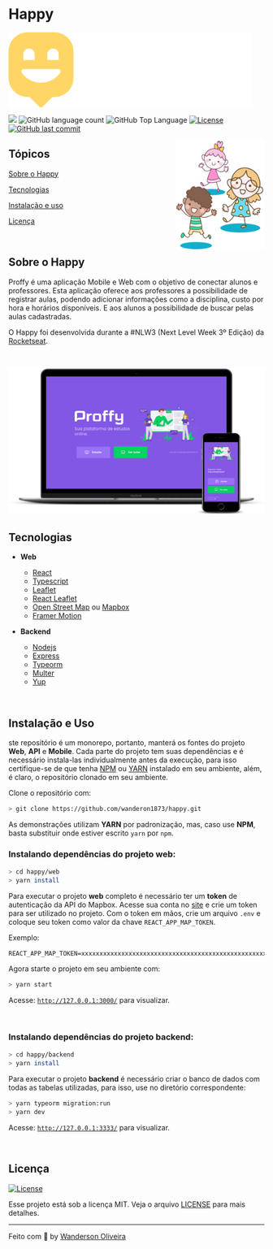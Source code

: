 # Happy

<img align="center" src=".github/logo.svg">

<p>
  <img src="https://img.shields.io/badge/made%20by-Wanderson%20Oliveira-04D361?style=flat-square">
  <img alt="GitHub language count" src="https://img.shields.io/github/languages/count/wanderson1873/happy?color=04D361&style=flat-square">
  <img alt="GitHub Top Language" src="https://img.shields.io/github/languages/top/wanderson1873/happy?color=04D361&style=flat-square">
  <a href="https://opensource.org/licenses/MIT">
    <img alt="License" src="https://img.shields.io/badge/license-MIT-04D361?style=flat-square">
  </a>
  <a href="https://github.com/martins-rafael/happy/commits/master">
    <img alt="GitHub last commit" src="https://img.shields.io/github/last-commit/wanderson1873/happy?color=04D361&style=flat-square">
  </a>
</p>

<img align="right" src="web/src/images/landing.svg?raw=true" width="35%" alt="Happy">

## Tópicos 

[Sobre o Happy](#sobre-o-happy)

[Tecnologias](#tecnologias)

[Instalação e uso](#instalação-e-uso)

[Licença](#licença)

<br>

## Sobre o Happy

Proffy é uma aplicação Mobile e Web com o objetivo de conectar alunos e professores. Esta aplicação oferece aos professores a possibilidade de registrar aulas, podendo adicionar informações como a disciplina, custo por hora e horários disponíveis. E aos alunos a possibilidade de buscar pelas aulas cadastradas.

O Happy foi desenvolvida durante a #NLW3 (Next Level Week 3º Edição) da [Rocketseat](https://rocketseat.com.br/).

<br>

<p align="center">
  <img src=".github/mockup.png" alt="Página inicial">
</p>

## Tecnologias

- **Web**
  - [React](https://reactjs.org/)
  - [Typescript](https://www.typescriptlang.org/)
  - [Leaflet](https://leafletjs.com/)
  - [React Leaflet](https://react-leaflet.js.org/)
  - [Open Street Map](https://www.openstreetmap.org/) ou [Mapbox](https://www.mapbox.com/)
  - [Framer Motion](https://www.framer.com/motion/)

- **Backend**
  - [Nodejs](https://nodejs.org/en/)
  - [Express](https://expressjs.com/) 
  - [Typeorm](https://typeorm.io/)
  - [Multer](https://github.com/expressjs/multer)
  - [Yup](https://github.com/jquense/yup)

<br>

## Instalação e Uso
ste repositório é um monorepo, portanto, manterá os fontes do projeto **Web**, **API** e **Mobile**. Cada parte do projeto tem suas dependências e é necessário instala-las individualmente antes da execução, para isso certifique-se de que tenha [NPM](https://www.npmjs.com/) ou [YARN](https://yarnpkg.com/) instalado em seu ambiente, além, é claro, o repositório clonado em seu ambiente.


Clone o repositório com:

```bash
> git clone https://github.com/wanderon1873/happy.git
```

As demonstrações utilizam **YARN** por padronização, mas, caso use **NPM**, basta substituir onde estiver escrito `yarn` por `npm`.

### Instalando dependências do projeto web:

```bash
> cd happy/web
> yarn install
```

Para executar o projeto **web** completo é necessário ter um **token** de autenticação da API do Mapbox. Acesse sua conta no [site](https://www.mapbox.com/) e crie um token para ser utilizado no projeto. Com o token em mãos, crie um arquivo `.env` e coloque seu token como valor da chave `REACT_APP_MAP_TOKEN`.

Exemplo:

```text
REACT_APP_MAP_TOKEN=xxxxxxxxxxxxxxxxxxxxxxxxxxxxxxxxxxxxxxxxxxxxxxxxxxxx
```

Agora starte o projeto em seu ambiente com:

```bash
> yarn start
```

Acesse: [`http://127.0.0.1:3000/`](http://127.0.0.1:3000/) para visualizar.

<br>

### Instalando dependências do projeto backend:

```bash
> cd happy/backend
> yarn install
```

Para executar o projeto **backend** é necessário criar o banco de dados com todas as tabelas utilizadas, para isso, use no diretório correspondente:

```bash
> yarn typeorm migration:run
> yarn dev
```

Acesse: [`http://127.0.0.1:3333/`](http://127.0.0.1:3333/) para visualizar.


<br>

## Licença
<a href="https://opensource.org/licenses/MIT">
    <img alt="License" src="https://img.shields.io/badge/license-MIT-04D361?style=flat-square">
</a>

<br>

Esse projeto está sob a licença MIT. Veja o arquivo [LICENSE](/LICENSE) para mais detalhes.

---

Feito com :purple_heart: by [Wanderson Oliveira](https://github.com/wanderson1873)

